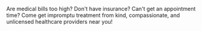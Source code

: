 Are medical bills too high? Don't have insurance? Can't get an appointment time? Come get impromptu treatment from kind, compassionate, and unlicensed healthcare providers near you!
